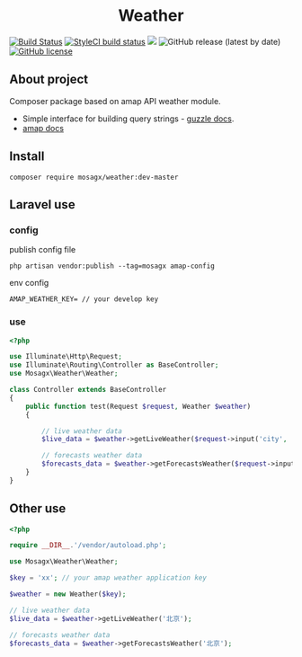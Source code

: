 <h1 align="center">Weather</h1>

[![Build Status](https://travis-ci.com/mosagx/weather.svg?branch=master)](https://travis-ci.com/mosagx/weather)
[![StyleCI build status](https://github.styleci.io/repos/323624347/shield)](https://github.styleci.io/repos/323624347/shield)
![](https://img.shields.io/badge/language-php-blue.svg)
![GitHub release (latest by date)](https://img.shields.io/github/v/release/mosagx/weather)
[![GitHub license](https://img.shields.io/github/license/mosagx/weather?style=flat-square)](https://github.com/mosagx/weather/blob/master/LICENSE)


## About project
Composer package based on amap API weather module.
- Simple interface for building query strings - [guzzle docs](https://docs.guzzlephp.org/en/stable/#).
- [amap docs](https://lbs.amap.com/api/webservice/guide/api/georegeo)

## Install
```
composer require mosagx/weather:dev-master
```

## Laravel use
### config
publish config file
```
php artisan vendor:publish --tag=mosagx amap-config
```
env config
```
AMAP_WEATHER_KEY= // your develop key
```
### use
```php
<?php

use Illuminate\Http\Request;
use Illuminate\Routing\Controller as BaseController;
use Mosagx\Weather\Weather;

class Controller extends BaseController
{
    public function test(Request $request, Weather $weather)
    {

        // live weather data
        $live_data = $weather->getLiveWeather($request->input('city', '北京'));

        // forecasts weather data
        $forecasts_data = $weather->getForecastsWeather($request->input('city', '北京'));
    }
}
```


## Other use
```php
<?php

require __DIR__.'/vendor/autoload.php';

use Mosagx\Weather\Weather;

$key = 'xx'; // your amap weather application key

$weather = new Weather($key);

// live weather data
$live_data = $weather->getLiveWeather('北京');

// forecasts weather data
$forecasts_data = $weather->getForecastsWeather('北京');

```
